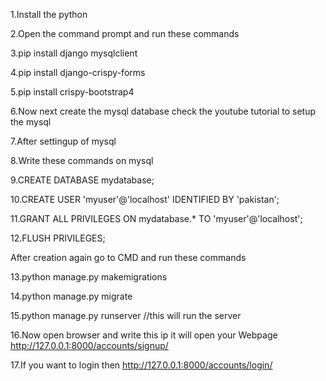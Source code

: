 1.Install the python 

2.Open the command prompt and run these commands

3.pip install django mysqlclient

4.pip install django-crispy-forms

5.pip install crispy-bootstrap4

6.Now next create the mysql database check the youtube tutorial to setup the mysql

7.After settingup of mysql

8.Write these commands on mysql

9.CREATE DATABASE mydatabase;

10.CREATE USER 'myuser'@'localhost' IDENTIFIED BY 'pakistan';

11.GRANT ALL PRIVILEGES ON mydatabase.* TO 'myuser'@'localhost';

12.FLUSH PRIVILEGES;

After creation again go to CMD and run these commands 

13.python manage.py makemigrations

14.python manage.py migrate

15.python manage.py runserver             //this will run the server

16.Now open browser and write this ip it will open your Webpage http://127.0.0.1:8000/accounts/signup/

17.If you want to login then http://127.0.0.1:8000/accounts/login/
